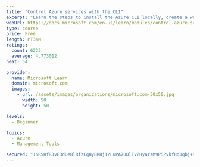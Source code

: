```yaml
---
title: "Control Azure services with the CLI"
excerpt: "Learn the steps to install the Azure CLI locally, create a website, and manage Azure resources using the CLI."
webUrl: https://docs.microsoft.com/en-us/learn/modules/control-azure-services-with-cli/
type: course
price: Free
length: PT34M
ratings:
  count: 6225
  average: 4.773012
heat: 54

provider:
  name: Microsoft Learn
  domain: microsoft.com
  images:
    - url: /assets/images/organizations/microsoft.com-50x50.jpg
      width: 50
      height: 50

levels:
  - Beginner

topics:
  - Azure
  - Management Tools

secured: "1nRSHfRJvE3dUe8lRfzCqHy8RBjT/LuPA70DlTVZHyazzM9P5Pvkf8qJqbj+91+2Z/uTpJi9CDfgh/WOHtZ+P9h7RA1jZq65pklXr3Vi+MDBK1Op2XbYHYLObRrK+j0UjFuKIgtPG6bqcpQ6GgpbWGPXnuYrQQ6ALAfffKy028UAIy0lhbFkrE+i8k0mrDscbllJbetmrVnD8qqa1KPqdPFFdthU2KLTxGSvkpX7oVWnGDZwldl7l4crGYXEbJJSBCquYVmXpEIjP0rzD2d3f/DwO+n0fkKb9tYJft289RizpuD+ITLrK3sKycm0PMURWGQxyFI4r8sRl5pn2RB6QyK6dtopfYtsBgp3pDpItHWUPN807bSN2W4PDGGNrrzi3LB+fbFJKUwswdZ+gyAa4/lrHue/w0XgNsCAB3fXMEo=;gooeLY/Lq+eYPLf1qRc4GA=="
---
```



